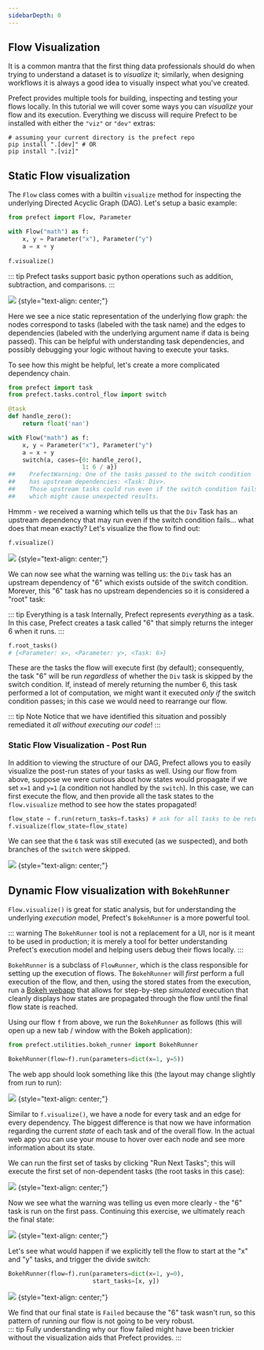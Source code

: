 ```yaml
---
sidebarDepth: 0
---
```


## Flow Visualization

It is a common mantra that the first thing data professionals should do when trying to understand a dataset is to _visualize_ it; similarly, when designing workflows it is always a good idea to visually inspect what you've created.

Prefect provides multiple tools for building, inspecting and testing your flows locally.  In this tutorial we will cover some ways you can _visualize_ your flow and its execution.  Everything we discuss will require Prefect to be installed with either the `"viz"` or `"dev"` extras:
```
# assuming your current directory is the prefect repo
pip install ".[dev]" # OR
pip install ".[viz]"
```

## Static Flow visualization

The `Flow` class comes with a builtin `visualize` method for inspecting the underlying Directed Acyclic Graph (DAG).  Let's setup a basic example:


```python
from prefect import Flow, Parameter

with Flow("math") as f:
    x, y = Parameter("x"), Parameter("y")
    a = x + y
    
f.visualize()
```

::: tip
Prefect tasks support basic python operations such as addition, subtraction, and comparisons.
:::

![](/output_1_0.svg) {style="text-align: center;"}

Here we see a nice static representation of the underlying flow graph: the nodes correspond to tasks (labeled with the task name) and the edges to dependencies (labeled with the underlying argument name if data is being passed).  This can be helpful with understanding task dependencies, and possibly debugging your logic without having to execute your tasks.

To see how this might be helpful, let's create a more complicated dependency chain.


```python
from prefect import task
from prefect.tasks.control_flow import switch

@task
def handle_zero():
    return float('nan')

with Flow("math") as f:
    x, y = Parameter("x"), Parameter("y")
    a = x + y
    switch(a, cases={0: handle_zero(),
                     1: 6 / a})
##    PrefectWarning: One of the tasks passed to the switch condition 
##    has upstream dependencies: <Task: Div>. 
##    Those upstream tasks could run even if the switch condition fails, 
##    which might cause unexpected results.
```

Hmmm - we received a warning which tells us that the `Div` Task has an upstream dependency that may run even if the switch condition fails... what does that mean exactly?  Let's visualize the flow to find out:


```python
f.visualize()
```

![](/output_5_0.svg) {style="text-align: center;"}

We can now see what the warning was telling us: the `Div` task has an upstream dependency of "6" which exists outside of the switch condition. Morever, this "6" task has no upstream dependencies so it is considered a "root" task:

::: tip Everything is a task
Internally, Prefect represents _everything_ as a task.  In this case, Prefect creates a task called "6" that simply returns the integer 6 when it runs.
:::

```python
f.root_tasks()
# {<Parameter: x>, <Parameter: y>, <Task: 6>}
```

These are the tasks the flow will execute first (by default); consequently, the task "6" will be run _regardless_ of whether the `Div` task is skipped by the switch condition.  If, instead of merely returning the number 6, this task performed a lot of computation, we might want it executed _only if_ the switch condition passes; in this case we would need to rearrange our flow.  

::: tip Note
Notice that we have identified this situation and possibly remediated it _all without executing our code_!
:::

### Static Flow Visualization - Post Run

In addition to viewing the structure of our DAG, Prefect allows you to easily visualize the post-run states of your tasks as well. Using our flow from above, suppose we were curious about how states would propagate if we set `x=1` and `y=1` (a condition not handled by the `switch`).  In this case, we can first execute the flow, and then provide all the task states to the `flow.visualize` method to see how the states propagated!
```python
flow_state = f.run(return_tasks=f.tasks) # ask for all tasks to be returned
f.visualize(flow_state=flow_state)
```

We can see that the `6` task was still executed (as we suspected), and both branches of the `switch` were skipped.

![](/flow_visualize_colors.svg) {style="text-align: center;"}


## Dynamic Flow visualization with `BokehRunner`

`Flow.visualize()` is great for static analysis, but for understanding the underlying _execution_ model, Prefect's `BokehRunner` is a more powerful tool.  

::: warning
The `BokehRunner` tool is not a replacement for a UI, nor is it meant to be used in production; it is merely a tool for better understanding Prefect's execution model and helping users debug their flows locally.
:::

`BokehRunner` is a subclass of `FlowRunner`, which is the class responsible for setting up the execution of flows.  The `BokehRunner` will _first_ perform a full execution of the flow, and then, using the stored states from the execution, run a [Bokeh webapp](https://bokeh.pydata.org/en/latest/) that allows for step-by-step _simulated_ execution that cleanly displays how states are propagated through the flow until the final flow state is reached.

Using our flow `f` from above, we run the `BokehRunner` as follows (this will open up a new tab / window with the Bokeh application):


```python
from prefect.utilities.bokeh_runner import BokehRunner

BokehRunner(flow=f).run(parameters=dict(x=1, y=5))
```

The web app should look something like this (the layout may change slightly from run to run):

![](/bokeh1.png) {style="text-align: center;"}


Similar to `f.visualize()`, we have a node for every task and an edge for every dependency.  The biggest difference is that now we have information regarding the current _state_ of each task and of the overall flow.  In the actual web app you can use your mouse to hover over each node and see more information about its state.

We can run the first set of tasks by clicking "Run Next Tasks"; this will execute the first set of non-dependent tasks (the root tasks in this case): 

![](/bokeh2.png) {style="text-align: center;"}


Now we see what the warning was telling us even more clearly - the "6" task is run on the first pass.  Continuing this exercise, we ultimately reach the final state: 

![](/bokeh3.png) {style="text-align: center;"}


Let's see what would happen if we explicitly tell the flow to start at the "x" and "y" tasks, and trigger the divide switch:


```python
BokehRunner(flow=f).run(parameters=dict(x=1, y=0),
                        start_tasks=[x, y])
```

![](/bokeh4.png) {style="text-align: center;"}


We find that our final state is `Failed` because the "6" task wasn't run, so this pattern of running our flow is not going to be very robust.  
::: tip 
Fully understanding why our flow failed might have been trickier without the visualization aids that Prefect provides.
:::
